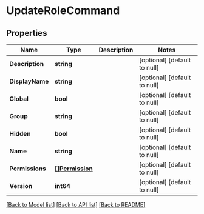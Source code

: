 # UpdateRoleCommand

## Properties
Name | Type | Description | Notes
------------ | ------------- | ------------- | -------------
**Description** | **string** |  | [optional] [default to null]
**DisplayName** | **string** |  | [optional] [default to null]
**Global** | **bool** |  | [optional] [default to null]
**Group** | **string** |  | [optional] [default to null]
**Hidden** | **bool** |  | [optional] [default to null]
**Name** | **string** |  | [optional] [default to null]
**Permissions** | [**[]Permission**](Permission.md) |  | [optional] [default to null]
**Version** | **int64** |  | [optional] [default to null]

[[Back to Model list]](../README.md#documentation-for-models) [[Back to API list]](../README.md#documentation-for-api-endpoints) [[Back to README]](../README.md)


